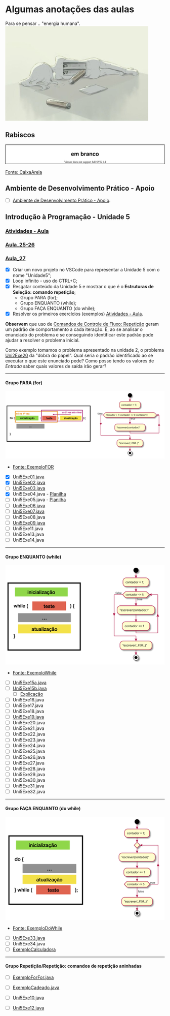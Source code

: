<!--  FIXME:
### [Aula_25](Unidade5/aulaAnotacoes.md#Aula_25 "	18-04-2022	segunda	")	18-04-2022	segunda
### [Aula_26](Unidade5/aulaAnotacoes.md#Aula_26 "	20-04-2022	quarta		20-04-2022	quarta
### [Aula_27](Unidade5/aulaAnotacoes.md#Aula_27 "	20-04-2022	quarta	")	20-04-2022	quarta
### [Aula_28](Unidade5/aulaAnotacoes.md#Aula_28 "	25-04-2022	segunda	")	25-04-2022	segunda
### [Aula_29](Unidade5/aulaAnotacoes.md#Aula_29 "	27-04-2022	quarta		27-04-2022	quarta
### [Aula_30](Unidade5/aulaAnotacoes.md#Aula_30 "	27-04-2022	quarta	")	27-04-2022	quarta
### [Aula_31](Unidade5/aulaAnotacoes.md#Aula_31 "	02-05-2022	segunda	")	02-05-2022	segunda
### [Aula_32](Unidade5/aulaAnotacoes.md#Aula_32 "	04-05-2022	quarta		04-05-2022	quarta
### [Aula_33](Unidade5/aulaAnotacoes.md#Aula_33 "	04-05-2022	quarta	")	04-05-2022	quarta
-->

# Algumas anotações das aulas

Para se pensar .. "energia humana".  
![energiaHumana](imgs/energiaHumana.png "energiaHumana")  

## Rabiscos

![Rabiscos](aulaRabiscos.drawio.svg)

[Fonte: CaixaAreia](src/CaixaAreia.java "Fonte: CaixaAreia")  

## Ambiente de Desenvolvimento Prático - Apoio

- [ ] [Ambiente de Desenvolvimento Prático - Apoio](IDEapoio.md "Ambiente de Desenvolvimento Prático").  

## Introdução à Programação - Unidade 5

### [Atividades - Aula](atividadeAula.md "Atividades - Aula")  

### [Aula_25-26](../cronograma.md#Aula_25-26)

### [Aula_27](../cronograma.md#Aula_27)

- [x] Criar um novo projeto no VSCode para representar a Unidade 5 com o nome "Unidade5";  
- [x] Loop infinito - uso do CTRL+C;  
- [x] Resgatar conteúdo da Unidade 5 e mostrar o que é o **Estruturas de Seleção: comando repetição**;  
  - Grupo PARA (for);  
  - Grupo ENQUANTO (while);  
  - Grupo FAÇA ENQUANTO (do while);  
- [x] Resolver os primeiros exercícios (exemplos) [Atividades - Aula](atividadeAula.md "Atividades - Aula").  

**Observem** que uso de [Comandos de Controle de Fluxo: Repetição](./README.md#comandos-de-controle-de-fluxo-repetição) geram um padrão de comportamento a cada iteração. E, ao se analisar o enunciado do problema e se conseguindo identificar este padrão pode ajudar a resolver o problema inicial.  

Como exemplo tomamos o problema apresentado na unidade 2, o problema [Uni2Exe20](../uniadde2/../Unidade2/atividadeAula.md#uni2exe20-2) da "dobra do papel". Qual seria o padrão identificado ao se executar o que este enunciado pede? Como posso tendo os valores de *Entrada* saber quais valores de saída irão gerar?  

----------

#### Grupo PARA (for)

![RepeticaoFor](fluxogramas/RepeticaoFor.drawio.svg "RepeticaoFor")  

- [Fonte: ExemploFOR](src/ExemploFOR.java "Fonte: ExemploFOR")  

<!-- FIXME: alguns com fluxograma -->
- [x] [Uni5Exe01.java](src/Uni5Exe01.java "Uni5Exe01.java") <!-- prof. completo -->  
- [x] [Uni5Exe02.java](src/Uni5Exe02.java "Uni5Exe02.java")  
- [ ] [Uni5Exe03.java](src/Uni5Exe03.java "Uni5Exe03.java")  
- [x] Uni5Exe04.java - [Planilha](./fluxogramas/RespostasEmPlanilha.xlsx "Planilha")  
- [ ] Uni5Exe05.java - [Planilha](./fluxogramas/RespostasEmPlanilha.xlsx "Planilha")  
- [ ] [Uni5Exe06.java](src/Uni5Exe06.java "Uni5Exe06.java")  
- [ ] [Uni5Exe07.java](src/Uni5Exe07.java "Uni5Exe07.java")  
- [ ] Uni5Exe08.java  
- [ ] [Uni5Exe09.java](src/Uni5Exe09.java "Uni5Exe09.java")  
- [ ] Uni5Exe11.java  
- [ ] Uni5Exe13.java  
- [ ] Uni5Exe14.java  

----------

#### Grupo ENQUANTO (while)

![RepeticaoWhile](fluxogramas/RepeticaoWhile.drawio.svg "RepeticaoWhile")  

- [Fonte: ExemploWhile](src/ExemploWhile.java "Fonte: ExemploWhile")  

<!-- FIXME: alguns com fluxograma -->
- [ ] [Uni5Exe15a.java](src/Uni5Exe15a.java "Uni5Exe15a.java") <!-- prof. completo -->  
- [ ] [Uni5Exe15b.java](src/Uni5Exe15b.java "Uni5Exe15b.java") <!-- prof. completo -->  
  - [ ] [Explicação](fluxogramas/Uni5Exe15.drawio.svg "Explicação")
- [ ] Uni5Exe16.java  
- [ ] Uni5Exe17.java  
- [ ] Uni5Exe18.java  
- [ ] [Uni5Exe19.java](src/Uni5Exe19.java "Uni5Exe19.java") <!-- prof. completo -->  
- [ ] Uni5Exe20.java  
- [ ] Uni5Exe21.java  
- [ ] Uni5Exe22.java  
- [ ] Uni5Exe23.java  
- [ ] Uni5Exe24.java  
- [ ] Uni5Exe25.java  
- [ ] Uni5Exe26.java  
- [ ] Uni5Exe27.java  
- [ ] Uni5Exe28.java  
- [ ] Uni5Exe29.java  
- [ ] Uni5Exe30.java  
- [ ] Uni5Exe31.java  
- [ ] Uni5Exe32.java  

----------

#### Grupo FAÇA ENQUANTO (do while)

![RepeticaoDoWhile](fluxogramas/RepeticaoDoWhile.drawio.svg "RepeticaoDoWhile")  

- [Fonte: ExemploDoWhile](src/ExemploDoWhile.java "Fonte: ExemploDoWhile")  

<!-- FIXME: alguns com fluxograma -->
- [ ] [Uni5Exe33.java](src/Uni5Exe33.java "Uni5Exe33.java")  
- [ ] Uni5Exe34.java  
- [ ] [ExemploCalculadora](src/ExemploCalculadora.java "ExemploCalculadora")  

----------

#### Grupo Repetição/Repetição: comandos de repetição aninhadas
  
- [ ] [ExemploForFor.java](src/ExemploForFor.java "ExemploForFor.java") <!-- prof. completo -->  
- [ ] [ExemploCadeado.java](src/ExemploCadeado.java "ExemploCadeado.java")  <!-- prof. completo -->  

- [ ] [Uni5Exe10.java](src/Uni5Exe10.java "Uni5Exe10.java")  
- [ ] [Uni5Exe12.java](src/Uni5Exe12.java "Uni5Exe12.java")  
